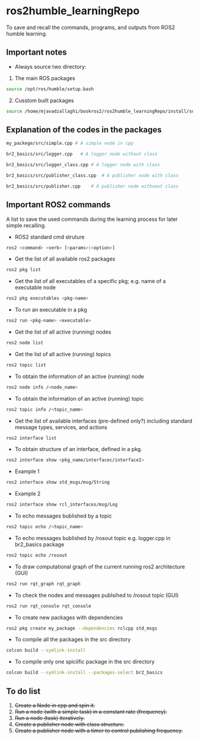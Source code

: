 # ros2humble_learningRepo
To save and recall the commands, programs, and outputs from ROS2 humble learning. 

## Important notes
* Always source two directory:
1.  The main ROS packages
```bash
source /opt/ros/humble/setup.bash 
```
2. Cusstom built packages
```bash
source /home/mjavadzallaghi/bookros2/ros2humble_learningRepo/install/setup.bash 
```

## Explanation of the codes in the packages
```bash
my_packege/src/simple.cpp # A simple node in cpp
```
```bash
br2_basics/src/logger.cpp   # A logger node without class
```
```bash
br2_basics/src/logger_class.cpp # A logger node with class
```
```bash
br2_basics/src/publisher_class.cpp  # A publisher node with class
```
```bash
br2_basics/src/publisher.cpp    # A publisher node withoout class
```

## Important ROS2 commands
A list to save the used commands during the learning process for later simple recalling.

* ROS2 standard cmd struture
```bash
ros2 <command> <verb> [<params>|<option>]
```

* Get the list of all available ros2 packages
```bash
ros2 pkg list
```

* Get the list of all executables of a specific pkg; e.g. name of a executable node
```bash
ros2 pkg executables <pkg-name>
```
    
* To run an executable in a pkg
```bash
ros2 run <pkg-name> <executable>
```
    
* Get the list of all active (running) nodes
```bash
ros2 node list
```
    
* Get the list of all active (running) topics
```bash
ros2 topic list
```
    
* To obtain the information of an active (running) node
```bash
ros2 node info /<node_name>
```
    
* To obtain the information of an active (running) topic
```bash
ros2 topic info /<topic_name>
```
    
* Get the list of available interfaces (pre-defined only?) including standard message types, services, and actions
```bash
ros2 interface list
```
    
* To obtain structure of an interface, defined in a pkg.
```bash
ros2 interface show <pkg_name/interfacec/interfaceI>
```
* Example 1
 ```bash
ros2 interface show std_msgs/msg/String
```   

* Example 2
 ```bash
ros2 interface show rcl_interfaces/msg/Log
``` 

* To echo messages bublished by a topic
```bash
ros2 topic echo /<topic_name>
```

* To echo messages bublished by /rosout topic
e.g. logger.cpp in br2_basics package
```bash
ros2 topic echo /rosout
```
    
* To draw computational graph of the current running ros2 architecture (GUI)
```bash
ros2 run rqt_graph rqt_graph
```

* To check the nodes and messages publsihed to /rosout topic (GUI)
```bash
ros2 run rqt_console rqt_console
```
    
* To create new packages with dependencies
```bash
ros2 pkg create my_package --dependencies rclcpp std_msgs 
```

* To compile all the packages in the src directory
```bash
colcon build --symlink-install
```

* To compile only one spiciific package in the src directory
```bash
colcon build --symlink-install --packages-select br2_basics
```
    



## To do list
1. <del>Create a Node in cpp and spin it.</del>
2. <del>Run a node (with a simple task) in a constant rate (frequency). </del>
3. <del>Run a node (task) iteratively. </del>
4. <del> Create a publisher node with class structure. </del>
5. <del> Create a publisher node with a timer to control publishing frequency. </del>